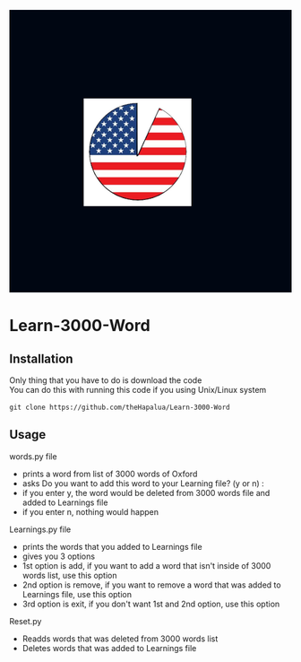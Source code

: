 ![Learn 3000 Word](pics/America.jpeg)
# Learn-3000-Word
## Installation
Only thing that you have to do is download the code  
You can do this with running this code if you using Unix/Linux system   
```
git clone https://github.com/theHapalua/Learn-3000-Word
```
## Usage
words.py file
- prints a word from list of 3000 words of Oxford
- asks Do you want to add this word to your Learning file? (y or n) :
- if you enter y, the word would be deleted from 3000 words file and added to Learnings file
- if you enter n, nothing would happen   

Learnings.py file
- prints the words that you added to Learnings file
- gives you 3 options
- 1st option is add, if you want to add a word that isn't inside of 3000 words list, use this option
- 2nd option is remove, if you want to remove a word that was added to Learnings file, use this option
- 3rd option is exit, if you don't want 1st and 2nd option, use this option  

Reset.py
- Readds words that was deleted from 3000 words list
- Deletes words that was added to Learnings file
